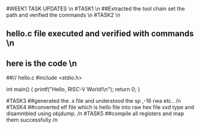 #WEEK1 TASK UPDATES \n
#TASK1  \n
##Extracted the tool chain set the path and verified the commands \n
#TASK2  \n
## hello.c file executed and verified with commands   \n
## here is the code  \n
##// hello.c
#include <stdio.h>

int main() {
    printf("Hello, RISC-V World!\n");
    return 0;
}

#TASK3
##generated the .s file and understood the sp ,-16 rwa etc..  /n
#TASK4
##converted elf file which is hello file into raw hex file xxd type and disammbled using objdump.  /n
#TASK5
##compile all registers and map them successfully  /n
